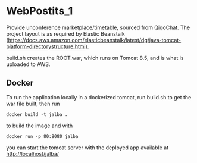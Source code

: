 # WebPostits_1
 Provide unconference marketplace/timetable, sourced from QiqoChat. 
 The project layout is as required by Elastic Beanstalk
 (https://docs.aws.amazon.com/elasticbeanstalk/latest/dg/java-tomcat-platform-directorystructure.html). 
 
 build.sh creates the ROOT.war, which runs on Tomcat 8.5, and is what is uploaded to AWS. 

## Docker

To run the application locally in a dockerized tomcat, run build.sh to get the war file built, then run 
```
docker build -t jalba .
```
to build the image and with
``` 
docker run -p 80:8080 jalba
```
you can start the tomcat server with the deployed app available at [http://localhost/jalba/](http://localhost/jalba/)
